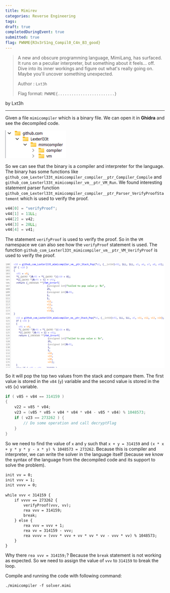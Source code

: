 ```yaml
---
title: Mimirev
categories: Reverse Engineering
tags: 
draft: true
completedDuringEvent: true
submitted: true
flag: PWNME{R3v3rS1ng_Compil0_C4n_B3_good}
---
```

> A new and obscure programming language, MimiLang, has surfaced. It runs on a peculiar interpreter, but something about it feels… off. Dive into its inner workings and figure out what's really going on. Maybe you'll uncover something unexpected.
>
> Author : `Lxt3h`
>
> Flag format: `PWNME{.........................}`

by Lxt3h

---

Given a file `mimicompiler` which is a binary file. We can open it in **Ghidra** and see the decompiled code.

![alt text](image.png)

So we can see that the binary is a compiler and interpreter for the language. The binary has some functions like `github_com_Lexterl33t_mimicompiler_compiler__ptr_Compiler_Compile` and `github_com_Lexterl33t_mimicompiler_vm__ptr_VM_Run`. We found interesting statement parser function `github_com_Lexterl33t_mimicompiler_compiler__ptr_Parser_VerifyProofStatement` which is used to verify the proof.

```c
v44[0] = "verifyProof";
v44[1] = 11LL;
v44[2] = v42;
v44[3] = 28LL;
v44[4] = v41;
```

The statement `verifyProof` is used to verify the proof. So in the `VM` namespace we can also see how the `verifyProof` statement is used. The function `github_com_Lexterl33t_mimicompiler_vm__ptr_VM_VerifyProof` is used to verify the proof.

![alt text](image-1.png)
![alt text](image-2.png)

So it will pop the top two values from the stack and compare them. The first value is stored in the `v84` (`y`) variable and the second value is stored in the `v85` (`x`) variable.

```c
if ( v85 + v84 == 314159 )
{
    v22 = v85 * v84;
    v23 = (v85 * v85 + v84 * v84 * v84 - v85 * v84) % 1048573;
    if ( v23 == 273262 ) {
        // Do some operation and call decryptFlag
    }
}
```

So we need to find the value of `x` and `y` such that `x + y = 314159` and `(x * x + y * y * y - x * y) % 1048573 = 273262`. Because this is compiler and interpreter, we can write the solver in the language itself (because we know the syntax of the language from the decompiled code and its support to solve the problem).

```
init vv = 0;
init vvv = 1;
init vvvv = 0;

while vvv < 314159 {
    if vvvv == 273262 {
        verifyProof(vvv, vv);
        rea vvv = 314159;
        break;
    } else {
        rea vvv = vvv + 1;
        rea vv = 314159 - vvv;
        rea vvvv = (vvv * vvv + vv * vv * vv - vvv * vv) % 1048573;
    }
}
```

Why there `rea vvv = 314159;`? Because the `break` statement is not working as expected. So we need to assign the value of `vvv` to `314159` to break the loop.

Compile and running the code with following command:

```
./mimicompiler -f solver.mimi
```
